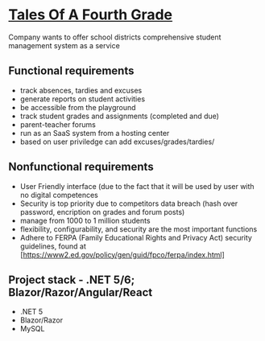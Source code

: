 
#  [Tales Of A Fourth Grade](http://nealford.com/katas/kata?id=TalesOfAFourthGrade "Tales Of A Fourth Grade")

  Company wants to offer school districts comprehensive student management system as a service

## Functional requirements

-   track absences, tardies and excuses
-   generate reports on student activities
-   be accessible from the playground
-   track student grades and assignments (completed and due)
-   parent-teacher forums
-   run as an SaaS system from a hosting center
-   based on user priviledge can add excuses/grades/tardies/

## Nonfunctional requirements

-   User Friendly interface (due to the fact that it will be used by user with no digital competences
- 	Security is top priority due to competitors data breach (hash over password, encription on grades and forum posts)
-   manage from 1000 to 1 million students
-   flexibility, configurability, and security are the most important functions
-   Adhere to FERPA (Family Educational Rights and Privacy Act) security guidelines, found at [https://www2.ed.gov/policy/gen/guid/fpco/ferpa/index.html]
  

## Project stack - .NET 5/6; Blazor/Razor/Angular/React

  - .NET 5
  - Blazor/Razor
  - MySQL
